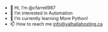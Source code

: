 - 👋 Hi, I’m @cfarrell987
- 👀 I’m interested in Automation
- 🌱 I’m currently learning More Python!
- 📫 How to reach me info@valhallahosting.ca

<!---
cfarrell987/cfarrell987 is a ✨ special ✨ repository because its `README.md` (this file) appears on your GitHub profile.
You can click the Preview link to take a look at your changes.
--->
